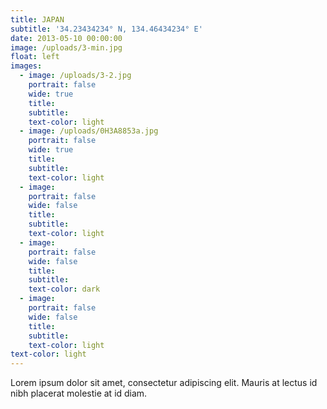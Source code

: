 ```yaml
---
title: JAPAN
subtitle: '34.23434234° N, 134.46434234° E'
date: 2013-05-10 00:00:00
image: /uploads/3-min.jpg
float: left
images:
  - image: /uploads/3-2.jpg
    portrait: false
    wide: true
    title:
    subtitle:
    text-color: light
  - image: /uploads/0H3A8853a.jpg
    portrait: false
    wide: true
    title:
    subtitle:
    text-color: light
  - image:
    portrait: false
    wide: false
    title:
    subtitle:
    text-color: light
  - image:
    portrait: false
    wide: false
    title:
    subtitle:
    text-color: dark
  - image:
    portrait: false
    wide: false
    title:
    subtitle:
    text-color: light
text-color: light
---
```


Lorem ipsum dolor sit amet, consectetur adipiscing elit. Mauris at lectus id nibh placerat molestie at id diam.